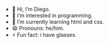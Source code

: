 - 👋 Hi, I’m Diego.
- 👀 I’m interested in programming.
- 🌱 I’m currently learning html and css.
- 😄 Pronouns: he/him.
- ⚡ Fun fact: i have glasses.

<!---
diegonoram/diegonoram is a ✨ special ✨ repository because its `README.md` (this file) appears on your GitHub profile.
You can click the Preview link to take a look at your changes.
--->
